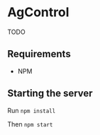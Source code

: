 # AgControl

TODO

## Requirements
* NPM

## Starting the server

Run `npm install`

Then `npm start`
